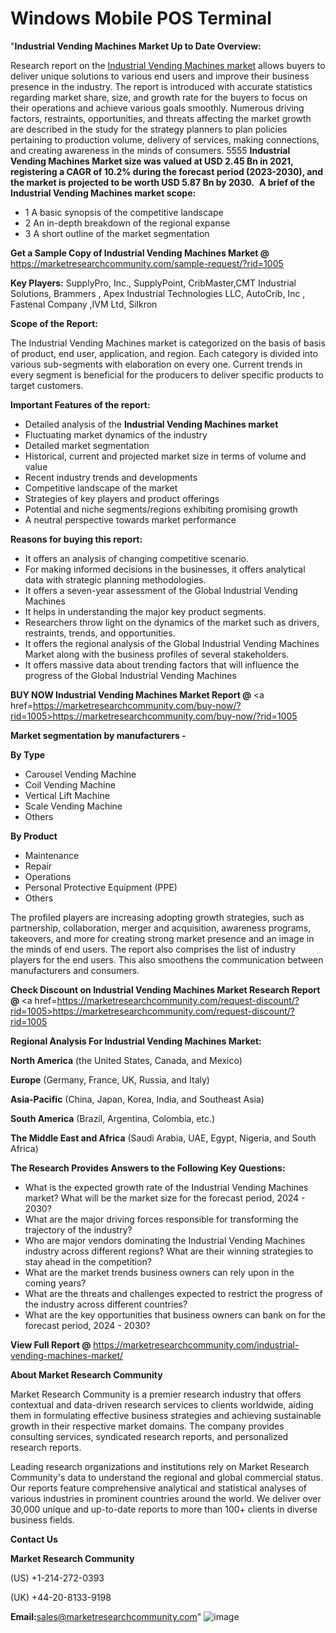 # Windows Mobile POS Terminal
"<strong>Industrial Vending Machines Market Up to Date Overview:</strong>
</li></b></strong>
Research report on the <a href=https://marketresearchcommunity.com/industrial-vending-machines-market/>Industrial Vending Machines market</a> allows buyers to deliver unique solutions to various end users and improve their business presence in the industry. The report is introduced with accurate statistics regarding market share, size, and growth rate for the buyers to focus on their operations and achieve various goals smoothly. Numerous driving factors, restraints, opportunities, and threats affecting the market growth are described in the study for the strategy planners to plan policies pertaining to production volume, delivery of services, making connections, and creating awareness in the minds of consumers.
</li></b>5555</strong></b>
<strong>Industrial Vending Machines Market size was valued at USD 2.45 Bn in 2021, registering a CAGR of 10.2% during the forecast period (2023-2030), and the market is projected to be worth USD 5.87 Bn by 2030.</strong>
</li></b></strong></b>
 <Strong>A brief of the Industrial Vending Machines market scope:</Strong>
<ul>
 <li>1  A basic synopsis of the competitive landscape</li>
 <li>2  An in-depth breakdown of the regional expanse</li>
 <li>3  A short outline of the market segmentation</li>
</ul>
<strong>Get a Sample Copy of Industrial Vending Machines Market @ </b></strong><a href=https://marketresearchcommunity.com/sample-request/?rid=1005><u>https://marketresearchcommunity.com/sample-request/?rid=1005</u></a>

<strong>Key Players:</strong> 
SupplyPro, Inc., SupplyPoint, CribMaster,CMT Industrial Solutions, Brammers , Apex Industrial Technologies LLC, AutoCrib, Inc , Fastenal Company ,IVM Ltd, Silkron

<strong>Scope of the Report:</strong>

The Industrial Vending Machines market is categorized on the basis of basis of product, end user, application, and region. Each category is divided into various sub-segments with elaboration on every one. Current trends in every segment is beneficial for the producers to deliver specific products to target customers.

<strong><b>Important Features of the report:</b></strong>
<ul>
  <li>Detailed analysis of the <strong><b>Industrial Vending Machines </b></strong><strong><b>market</b></strong></li>
  <li>Fluctuating market dynamics of the industry</li>
  <li>Detailed market segmentation</li>
  <li>Historical, current and projected market size in terms of volume and value</li>
  <li>Recent industry trends and developments</li>
  <li>Competitive landscape of the market</li>
  <li>Strategies of key players and product offerings</li>
  <li>Potential and niche segments/regions exhibiting promising growth</li>
  <li>A neutral perspective towards market performance</li>
</ul>
<strong><b>Reasons for buying this report:</b></strong>
<ul>
  <li>It offers an analysis of changing competitive scenario.</li>
  <li>For making informed decisions in the businesses, it offers analytical data with strategic planning methodologies.</li>
  <li>It offers a seven-year assessment of the Global Industrial Vending Machines</li>
  <li>It helps in understanding the major key product segments.</li>
  <li>Researchers throw light on the dynamics of the market such as drivers, restraints, trends, and opportunities.</li>
  <li>It offers the regional analysis of the Global Industrial Vending Machines Market along with the business profiles of several stakeholders.</li>
  <li>It offers massive data about trending factors that will influence the progress of the Global Industrial Vending Machines</li>
</ul>

<strong>BUY NOW Industrial Vending Machines Market Report @ </b></strong><a href=https://marketresearchcommunity.com/buy-now/?rid=1005><u>https://marketresearchcommunity.com/buy-now/?rid=1005</u></a>

<strong>Market segmentation by manufacturers -</strong>



<strong>By Type </strong>
<ul>
 	<li>Carousel Vending Machine</li>
 	<li>Coil Vending Machine</li>
 	<li>Vertical Lift Machine</li>
 	<li>Scale Vending Machine</li>
 	<li>Others</li>
</ul>
<strong>By Product</strong>
<ul>
 	<li>Maintenance</li>
 	<li>Repair</li>
 	<li>Operations</li>
 	<li>Personal Protective Equipment (PPE)</li>
 	<li>Others</li>
</ul>

The profiled players are increasing adopting growth strategies, such as partnership, collaboration, merger and acquisition, awareness programs, takeovers, and more for creating strong market presence and an image in the minds of end users. The report also comprises the list of industry players for the end users. This also smoothens the communication between manufacturers and consumers.

<strong><b>Check Discount on Industrial Vending Machines Market Research Report @ </b></strong><a href=https://marketresearchcommunity.com/request-discount/?rid=1005><u>https://marketresearchcommunity.com/request-discount/?rid=1005</u></a>

<strong>Regional Analysis For Industrial Vending Machines Market:</strong>

<strong>North America</strong> (the United States, Canada, and Mexico)

<strong>Europe</strong> (Germany, France, UK, Russia, and Italy)

<strong>Asia-Pacific</strong> (China, Japan, Korea, India, and Southeast Asia)

<strong>South America</strong> (Brazil, Argentina, Colombia, etc.)

<strong>The Middle East and Africa</strong> (Saudi Arabia, UAE, Egypt, Nigeria, and South Africa)

<strong>The Research Provides Answers to the Following Key Questions:</strong>
<ul>
 	<li>What is the expected growth rate of the Industrial Vending Machines market? What will be the market size for the forecast period, 2024 - 2030?</li>
 	<li>What are the major driving forces responsible for transforming the trajectory of the industry?</li>
 	<li>Who are major vendors dominating the Industrial Vending Machines industry across different regions? What are their winning strategies to stay ahead in the competition?</li>
 	<li>What are the market trends business owners can rely upon in the coming years?</li>
 	<li>What are the threats and challenges expected to restrict the progress of the industry across different countries?</li>
 	<li>What are the key opportunities that business owners can bank on for the forecast period, 2024 - 2030?</li>
</ul>

<strong>View Full Report @</strong> <a href=https://marketresearchcommunity.com/industrial-vending-machines-market/>https://marketresearchcommunity.com/industrial-vending-machines-market/</a>

<strong>About Market Research Community</strong>

Market Research Community is a premier research industry that offers contextual and data-driven research services to clients worldwide, aiding them in formulating effective business strategies and achieving sustainable growth in their respective market domains. The company provides consulting services, syndicated research reports, and personalized research reports.

Leading research organizations and institutions rely on Market Research Community's data to understand the regional and global commercial status. Our reports feature comprehensive analytical and statistical analyses of various industries in prominent countries around the world. We deliver over 30,000 unique and up-to-date reports to more than 100+ clients in diverse business fields.

<strong>Contact Us</strong>

<strong>Market Research Community</strong>

(US) +1-214-272-0393

(UK) +44-20-8133-9198

<strong>Email:</strong>sales@marketresearchcommunity.com"
![image](https://github.com/Gargi1522/Gargi1522/assets/158283091/02dd36f9-8088-4181-b97e-d7db6ba2b16a)
